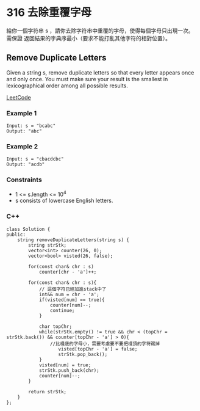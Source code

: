 # 316 去除重覆字母

給你一個字符串 s ，請你去除字符串中重覆的字母，使得每個字母只出現一次。需保證 返回結果的字典序最小（要求不能打亂其他字符的相對位置）。

## Remove Duplicate Letters

Given a string s, remove duplicate letters so that every letter appears once and only once. You must make sure your result is 
the smallest in lexicographical order among all possible results.
 
[LeetCode](https://leetcode.cn/problems/remove-duplicate-letters/)

### Example 1

```
Input: s = "bcabc"
Output: "abc"
```

### Example 2

```
Input: s = "cbacdcbc"
Output: "acdb"
```


### Constraints

* 1 <= s.length <= 10<sup>4</sup>
* s consists of lowercase English letters.

### C++ 

```
class Solution {
public:
    string removeDuplicateLetters(string s) {
        string strStk;
        vector<int> counter(26, 0);
        vector<bool> visted(26, false);

        for(const char& chr : s)
            counter[chr - 'a']++;

        for(const char& chr : s){
            // 這個字符已經加進stack中了
            int&& num = chr - 'a';
            if(visted[num] == true){
                counter[num]--;
                continue;
            }

            char topChr;
            while(strStk.empty() != true && chr < (topChr = strStk.back()) && counter[topChr - 'a'] > 0){
                //比棧底的字母小，需要考慮要不要把棧頂的字符踢掉
                   visted[topChr - 'a'] = false;
                   strStk.pop_back();
            }
            visted[num] = true;
            strStk.push_back(chr);
            counter[num]--;
        }       
       
        return strStk;
    }
}; 
```